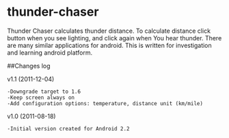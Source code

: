 # thunder-chaser

Thunder Chaser calculates thunder distance. 
To calculate distance click button when you see lighting, 
and click again when You hear thunder. 
There are many similar applications for android. 
This is written for investigation and learning android platform.

##Changes log

v1.1 (2011-12-04)

	-Downgrade target to 1.6
	-Keep screen always on
	-Add configuration options: temperature, distance unit (km/mile) 

v1.0 (2011-08-18)

	-Initial version created for Android 2.2
